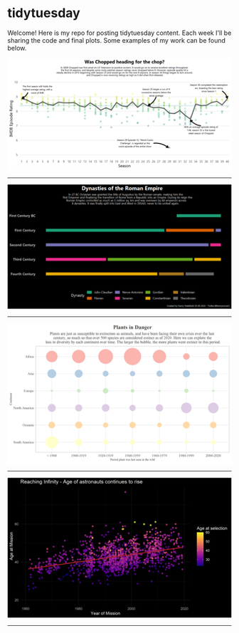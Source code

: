 # tidytuesday

Welcome! Here is my repo for posting tidytuesday content. Each week I'll be sharing the code and final plots. Some examples of my work can be found below.

![chopped](https://raw.githubusercontent.com/henrywrover/tidytuesday/master/Plots/chopped_ratings.png "Chopped")

---

![dynasties](https://raw.githubusercontent.com/henrywrover/tidytuesday/master/Plots/dynasties.png "Dynasties")

---

![plants](https://raw.githubusercontent.com/henrywrover/tidytuesday/master/Plots/myplot.png "Plants")

---

![astronauts](https://raw.githubusercontent.com/henrywrover/tidytuesday/master/Plots/ages_all_missions.png "Astronauts")

---
